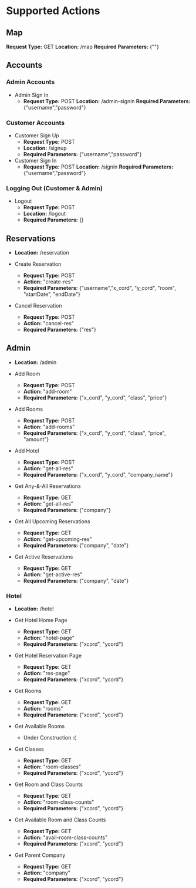 # Supported Actions

## Map
  
  **Request Type:** GET
  **Location:** /map
  **Required Parameters:**  {""}

## Accounts

### Admin Accounts

* Admin Sign In
  * **Request Type:** POST
  **Location:** /admin-signin
  **Required Parameters:**  {"username","password"}

### Customer Accounts

* Customer Sign Up
  * **Request Type:** POST
  * **Location:** /signup
  * **Required Parameters:**  {"username","password"}
* Customer Sign In
  * **Request Type:** POST
  **Location:** /signin
  **Required Parameters:**  {"username","password"}

### Logging Out (Customer & Admin)

* Logout
  * **Request Type:** POST
  * **Location:** /logout
  * **Required Parameters:**  {}

## Reservations

* **Location:** /reservation

* Create Reservation
  * **Request Type:** POST
  * **Action:** "create-res"
  * **Required Parameters:**  {"username","x_cord", "y_cord", "room", "startDate", "endDate"}

* Cancel Reservation
  * **Request Type:** POST
  * **Action:** "cancel-res"
  * **Required Parameters:**  {"res"}

## Admin

* **Location:** /admin
  
* Add Room
  * **Request Type:** POST
  * **Action:** "add-room"
  * **Required Parameters:**  {"x_cord", "y_cord", "class", "price"}

* Add Rooms
  * **Request Type:** POST
  * **Action:** "add-rooms"
  * **Required Parameters:**  {"x_cord", "y_cord", "class", "price", "amount"}

* Add Hotel
  * **Request Type:** POST
  * **Action:** "get-all-res"
  * **Required Parameters:**  {"x_cord", "y_cord", "company_name"}

* Get Any-&-All Reservations
  * **Request Type:** GET
  * **Action:** "get-all-res"
  * **Required Parameters:**  {"company"}

* Get All Upcoming Reservations
  * **Request Type:** GET
  * **Action:** "get-upcoming-res"
  * **Required Parameters:**  {"company", "date"}  

* Get Active Reservations
  * **Request Type:** GET
  * **Action:** "get-active-res"
  * **Required Parameters:**  {"company", "date"}  

### Hotel

* **Location:** /hotel

* Get Hotel Home Page
  * **Request Type:** GET
  * **Action:** "hotel-page"
  * **Required Parameters:**  {"xcord", "ycord"}

* Get Hotel Reservation Page
  * **Request Type:** GET
  * **Action:** "res-page"
  * **Required Parameters:**  {"xcord", "ycord"}

* Get Rooms
  * **Request Type:** GET
  * **Action:** "rooms"
  * **Required Parameters:**  {"xcord", "ycord"}

* Get Available Rooms
  * Under Construction :(

* Get Classes
  * **Request Type:** GET
  * **Action:** "room-classes"
  * **Required Parameters:**  {"xcord", "ycord"}

* Get Room and Class Counts
  * **Request Type:** GET
  * **Action:** "room-class-counts"
  * **Required Parameters:**  {"xcord", "ycord"}

* Get Available Room and Class Counts
  * **Request Type:** GET
  * **Action:** "avail-room-class-counts"
  * **Required Parameters:**  {"xcord", "ycord"}

* Get Parent Company
  * **Request Type:** GET
  * **Action:** "company"
  * **Required Parameters:**  {"xcord", "ycord"}

